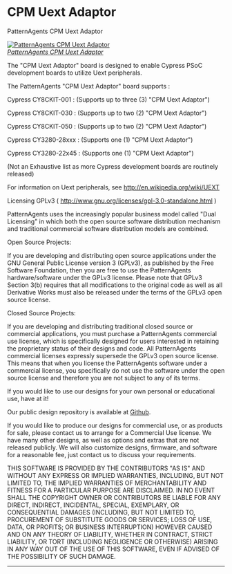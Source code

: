CPM Uext Adaptor
====================

PatternAgents CPM Uext Adaptor

[![PatternAgents CPM Uext Adaptor](http://www.patternagents.com/img/project/CPM_Uext/CPM_Uext_model.png)  
*PatternAgents CPM Uext Adaptor*](http://www.patternagents.com/projects/CPM_Uext.html)

The "CPM Uext Adaptor" board is designed to enable Cypress PSoC development boards to utilize Uext peripherals.

The PatternAgents "CPM Uext Adaptor" board supports :

Cypress CY8CKIT-001 : (Supports up to three (3) "CPM Uext Adaptor")

Cypress CY8CKIT-030 : (Supports up to two (2) "CPM Uext Adaptor")

Cypress CY8CKIT-050 : (Supports up to two (2) "CPM Uext Adaptor")

Cypress CY3280-28xxx : (Supports one (1) "CPM Uext Adaptor")

Cypress CY3280-22x45 : (Supports one (1) "CPM Uext Adaptor")

(Not an Exhaustive list as more Cypress development boards are routinely released)

For information on Uext peripherals, see http://en.wikipedia.org/wiki/UEXT

Licensing GPLv3 ( http://www.gnu.org/licenses/gpl-3.0-standalone.html )

PatternAgents uses the increasingly popular business model called "Dual Licensing" 
in which both the open source software distribution mechanism and traditional commercial software distribution models are combined.

Open Source Projects:        

If you are developing and distributing open source applications under the GNU General Public License version 3 (GPLv3), 
as published by the Free Software Foundation, then you are free to use the PatternAgents hardware/software under the GPLv3 license. 
Please note that GPLv3 Section 3(b) requires that all modifications to the original code as well as all Derivative Works 
must also be released under the terms of the GPLv3 open source license.

Closed Source Projects:

If you are developing and distributing traditional closed source or commercial applications, 
you must purchase a PatternAgents commercial use license, 
which is specifically designed for users interested in retaining the proprietary status of their designs and code. 
All PatternAgents commercial licenses expressly supersede the GPLv3 open source license. 
This means that when you license the PatternAgents software under a commercial license, 
you specifically do not use the software under the open source license and therefore you are not subject to any of its terms.
        
If you would like to use our designs for your own personal or educational use, have at it! 

Our public design repository is available at <a href="https://github.com/patternagents">Github</a>.

If you would like to produce our designs for commercial use, or as products for sale, 
please contact us to arrange for a Commercial Use license. We have many other designs, 
as well as options and extras that are not released publicly. 
We will also customize designs, firmware, and software for a reasonable fee, just contact us to discuss your requirements.

THIS SOFTWARE IS PROVIDED BY THE CONTRIBUTORS "AS IS" AND WITHOUT ANY EXPRESS OR IMPLIED WARRANTIES, 
INCLUDING, BUT NOT LIMITED TO, THE IMPLIED WARRANTIES OF MERCHANTABILITY AND FITNESS FOR A PARTICULAR PURPOSE ARE DISCLAIMED. 
IN NO EVENT SHALL THE COPYRIGHT OWNER OR CONTRIBUTORS BE LIABLE FOR ANY DIRECT, INDIRECT, INCIDENTAL, SPECIAL, EXEMPLARY, 
OR CONSEQUENTIAL DAMAGES (INCLUDING, BUT NOT LIMITED TO, PROCUREMENT OF SUBSTITUTE GOODS OR SERVICES; LOSS OF USE, DATA, 
OR PROFITS; OR BUSINESS INTERRUPTION) HOWEVER CAUSED AND ON ANY THEORY OF LIABILITY, WHETHER IN CONTRACT, 
STRICT LIABILITY, OR TORT (INCLUDING NEGLIGENCE OR OTHERWISE) ARISING IN ANY WAY OUT OF THE USE OF THIS SOFTWARE, 
EVEN IF ADVISED OF THE POSSIBILITY OF SUCH DAMAGE. 

-------------------------------------------------------------------------------------------
